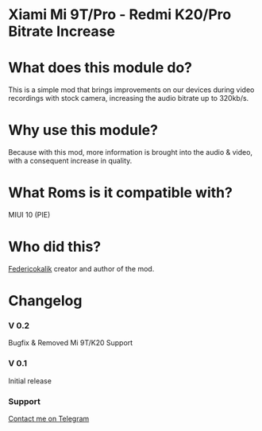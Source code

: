 # Xiami Mi 9T/Pro - Redmi K20/Pro Bitrate Increase

# What does this module do?
This is a simple mod that brings improvements on our devices during video recordings with stock camera, increasing the audio bitrate up to 320kb/s.

# Why use this module?

Because with this mod, more information is brought into the audio & video, with a consequent increase in quality.

# What Roms is it compatible with?

MIUI 10 (PIE)

# Who did this?

[Federicokalik](https://github.com/Federicokalik) creator and author of the mod.

# Changelog

### V 0.2

Bugfix & Removed Mi 9T/K20 Support

### V 0.1

Initial release

### Support

[Contact me on Telegram](https://t.me/federicokalik)

